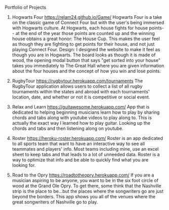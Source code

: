 Portfolio of Projects

1. Hogwarts Four
https://relam24.github.io/Game/ 
Hogwarts Four is a take on the classic game of Connect Four but with the user's being immersed with Hogwarts culture. At Hogwarts, each house fights for house points-- at the end of the year those points are counted up and the winning house obtains a great honor: The House Cup. This makes the user feel as though they are fighting to get points for their house, and not just playing Connect Four. Design: I designed the website to make it feel as though you are in Hogwarts. The board looks as though it is made of wood, the opening modal button that says "get sorted into your house" takes you immediately to The Great Hall where you are given information about the four houses and the concept of how you win and lose points.

2. RugbyTour
https://rugbytour.herokuapp.com/tournaments
The RugbyTour application allows users to collect a list of all rugby tournaments within the states and abroad with each tournaments' location, date, and whether or not it is competitive or social event.

3. Relax and Learn
https://guitawesome.herokuapp.com/
App that is dedicated to helping beginning musicians learn how to play by sharing chords and tabs along with youtube videos to play along to. This is actually the exact way I learned how to play guitar. Looking up the chords and tabs and then listening along on youtube.

4. Roster
https://heroku-roster.herokuapp.com/
Roster is an app dedicated to all sports team that want to have an interactive way to see all teammates and players' info. Most teams including mine, use an excel sheet to keep tabs and that leads to a lot of unneeded data. Roster is a way to optimize that info and be able to quickly find what you are looking for.

5. Road to the Opry
https://roadtotheopry.herokuapp.com/
If you are a musician aspiring to be anyone, you want to be in the six foot circle of wood at the Grand Ole Opry. To get there, some think that the Nashville strip is the place to be...but the places where the songwriters go are just beyond the borders. This app shows you all of the venues where the great songwriters of Nashville go to play.

